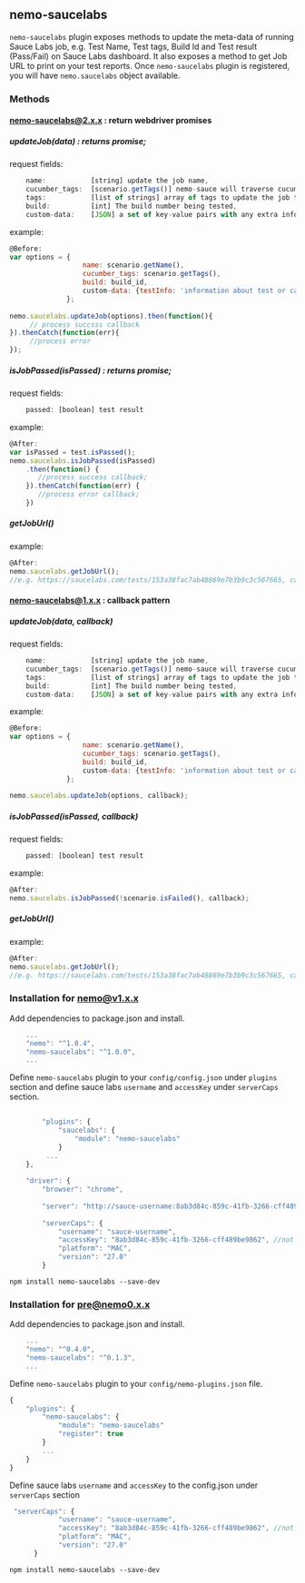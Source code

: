 ## nemo-saucelabs

`nemo-saucelabs` plugin exposes methods to update the meta-data of running Sauce Labs job, e.g. Test Name, Test tags, Build Id and Test result (Pass/Fail) on Sauce Labs dashboard. It also exposes a method to get Job URL to print on your test reports. Once `nemo-saucelabs` plugin is registered, you will have `nemo.saucelabs` object available. 

### Methods

#### nemo-saucelabs@2.x.x : return webdriver promises

##### updateJob(data) : returns promise;

request fields:
```javascript
    name:           [string] update the job name,
    cucumber_tags:  [scenario.getTags()] nemo-sauce will traverse cucumber tags and get tag names to update the job tags
    tags:           [list of strings] array of tags to update the job tags,
    build:          [int] The build number being tested,
    custom-data:    [JSON] a set of key-value pairs with any extra info that a user would like to add to the job. Max 64KB.
```
example:
```javascript
@Before:
var options = { 
                  name: scenario.getName(),
                  cucumber_tags: scenario.getTags(),
                  build: build_id,
                  custom-data: {testInfo: 'information about test or cause of test failure...'}
              };
                          
nemo.saucelabs.updateJob(options).then(function(){
     // process succsss callback
}).thenCatch(function(err){
     //process error
});
```

##### isJobPassed(isPassed) : returns promise;

request fields: 
```javascript
    passed: [boolean] test result
```
example:
```javascript
@After:
var isPassed = test.isPassed();
nemo.saucelabs.isJobPassed(isPassed)
    .then(function() {
       //process success callback;
    }).thenCatch(function(err) {
       //process error callback;
    })
```

##### getJobUrl()

example: 
```javascript
@After:
nemo.saucelabs.getJobUrl();
//e.g. https://saucelabs.com/tests/153a38fac7ab48869e7b3b9c3c567665, can be printed on report for reference
```

#### nemo-saucelabs@1.x.x : callback pattern

##### updateJob(data, callback)

request fields:
```javascript
    name:           [string] update the job name,
    cucumber_tags:  [scenario.getTags()] nemo-sauce will traverse cucumber tags and get tag names to update the job tags
    tags:           [list of strings] array of tags to update the job tags,
    build:          [int] The build number being tested,
    custom-data:    [JSON] a set of key-value pairs with any extra info that a user would like to add to the job. Max 64KB.
```
example:
```javascript
@Before:
var options = { 
                  name: scenario.getName(),
                  cucumber_tags: scenario.getTags(),
                  build: build_id,
                  custom-data: {testInfo: 'information about test or cause of test failure...'}
              };
                    
nemo.saucelabs.updateJob(options, callback);
```

##### isJobPassed(isPassed, callback)

request fields: 
```javascript
    passed: [boolean] test result
```
example:
```javascript
@After:
nemo.saucelabs.isJobPassed(!scenario.isFailed(), callback);
```

##### getJobUrl()

example: 
```javascript
@After:
nemo.saucelabs.getJobUrl();
//e.g. https://saucelabs.com/tests/153a38fac7ab48869e7b3b9c3c567665, can be printed on report for reference
```

### Installation for nemo@v1.x.x

Add dependencies to package.json and install.

```javascript
	...
    "nemo": "^1.0.4",
    "nemo-saucelabs": "^1.0.0",
	...
```

Define `nemo-saucelabs` plugin to your `config/config.json` under `plugins` section and define sauce labs `username` and `accessKey` under `serverCaps` section. 

```javascript
    
    	"plugins": {
		    "saucelabs": {
		        "module": "nemo-saucelabs"
		    }
		 ...
	},
	
	"driver": {
        "browser": "chrome",
    
        "server": "http://sauce-username:8ab3d84c-859c-41fb-3266-cff489be9862@ondemand.saucelabs.com:80/wd/hub",
    
        "serverCaps": {
            "username": "sauce-username",
            "accessKey": "8ab3d84c-859c-41fb-3266-cff489be9862", //not a real access key
            "platform": "MAC",
            "version": "27.0"
      	}
```

```npm install nemo-saucelabs --save-dev```

### Installation for pre@nemo0.x.x

Add dependencies to package.json and install.

```javascript
	...
    "nemo": "^0.4.0",
    "nemo-saucelabs": "^0.1.3",
	...
```

Define `nemo-saucelabs` plugin to your `config/nemo-plugins.json` file. 

```javascript
{
	"plugins": {
		"nemo-saucelabs": {
			"module": "nemo-saucelabs"
			"register": true
		}
		...
	}
}
```

Define sauce labs `username` and `accessKey` to the config.json under `serverCaps` section

```javascript
 "serverCaps": {
            "username": "sauce-username",
            "accessKey": "8ab3d84c-859c-41fb-3266-cff489be9862", //not a real access key
            "platform": "MAC",
            "version": "27.0"
      }
```

```npm install nemo-saucelabs --save-dev```
